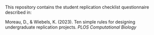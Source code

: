 This repository contains the student replication checklist questionnaire described in:

Moreau, D., & Wiebels, K. (2023). Ten simple rules for designing undergraduate replication projects. *PLOS Computational Biology* 
